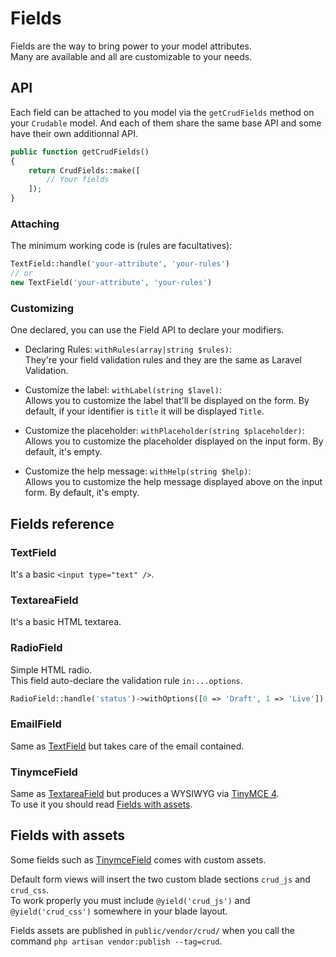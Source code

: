 # Fields

Fields are the way to bring power to your model attributes.  
Many are available and all are customizable to your needs.

## API

Each field can be attached to you model via the `getCrudFields` method on your `Crudable` model.
And each of them share the same base API and some have their own additionnal API.

```php
public function getCrudFields()
{
    return CrudFields::make([
        // Your fields
    ]);
}
```

### Attaching

The minimum working code is (rules are facultatives):
```php
TextField::handle('your-attribute', 'your-rules')
// or
new TextField('your-attribute', 'your-rules')
```

### Customizing

One declared, you can use the Field API to declare your modifiers.

- Declaring Rules: `withRules(array|string $rules)`:  
They're your field validation rules and they are the same as Laravel Validation.

- Customize the label: `withLabel(string $lavel)`:  
Allows you to customize the label that'll be displayed on the form. By default, if your identifier is `title` it will be displayed `Title`.

- Customize the placeholder: `withPlaceholder(string $placeholder)`:  
Allows you to customize the placeholder displayed on the input form. By default, it's empty.

- Customize the help message: `withHelp(string $help)`:  
Allows you to customize the help message displayed above on the input form. By default, it's empty.

## Fields reference

### TextField

It's a basic `<input type="text" />`.

### TextareaField

It's a basic HTML textarea.

### RadioField

Simple HTML radio.  
This field auto-declare the validation rule `in:...options`.

```php
RadioField::handle('status')->withOptions([0 => 'Draft', 1 => 'Live']);
```

### EmailField

Same as [TextField](#textfield) but takes care of the email contained.

### TinymceField

Same as [TextareaField](#textareafield) but produces a WYSIWYG via [TinyMCE 4](https://www.tinymce.com/).  
To use it you should read [Fields with assets](#fields-with-assets).

## Fields with assets

Some fields such as [TinymceField](#tinymcefield) comes with custom assets.  

Default form views will insert the two custom blade sections `crud_js` and `crud_css`.  
To work properly you must include `@yield('crud_js')` and `@yield('crud_css')` somewhere in your blade layout.

Fields assets are published in `public/vendor/crud/` when you call the command `php artisan vendor:publish --tag=crud`.